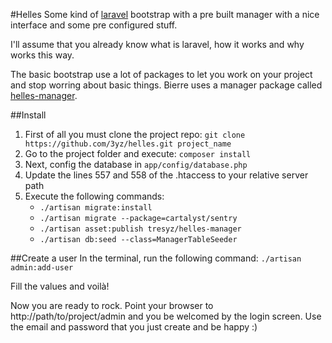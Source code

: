 #Helles
Some kind of [laravel](http://www.laravel.com) bootstrap with a pre built manager with a nice interface and some pre configured stuff. 

I'll assume that you already know what is laravel, how it works and why works this way.

The basic bootstrap use a lot of packages to let you work on your project and stop worring about basic things. Bierre uses a manager package called [helles-manager](https://github.com/3yz/helles-manager). 

##Install
1. First of all you must clone the project repo: `git clone https://github.com/3yz/helles.git project_name`
2. Go to the project folder and execute: `composer install` 
3. Next, config the database in `app/config/database.php`
4. Update the lines 557 and 558 of the .htaccess to your relative server path 
5. Execute the following commands: 
   - `./artisan migrate:install`
   - `./artisan migrate --package=cartalyst/sentry`
   - `./artisan asset:publish tresyz/helles-manager`
   - `./artisan db:seed --class=ManagerTableSeeder`

##Create a user
In the terminal, run the following command:
`./artisan admin:add-user`

Fill the values and voilà!
   
Now you are ready to rock. Point your browser to http://path/to/project/admin and you be welcomed by the login screen.
Use the email and password that you just create and be happy :)
